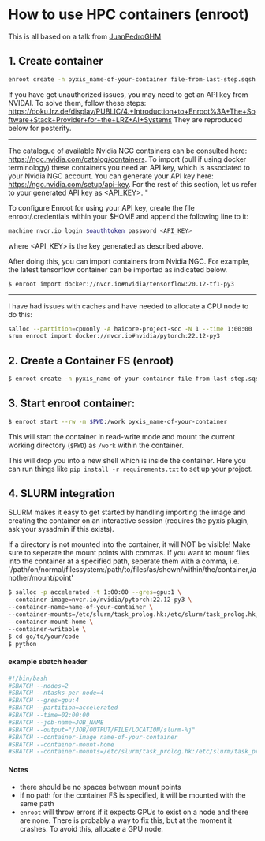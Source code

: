 # How to use HPC containers (enroot)

This is all based on a talk from [JuanPedroGHM](https://github.com/JuanPedroGHM)

## 1. Create container

```bash
enroot create -n pyxis_name-of-your-container file-from-last-step.sqsh
```

If you have get unauthorized issues, you may need to get an API key from NVIDAI. To solve them,
follow these steps: https://doku.lrz.de/display/PUBLIC/4.+Introduction+to+Enroot%3A+The+Software+Stack+Provider+for+the+LRZ+AI+Systems
They are reproduced below for posterity.

---

The catalogue of available Nvidia NGC containers can be consulted here: https://ngc.nvidia.com/catalog/containers. To import (pull if using docker terminology) these containers you need an API key, which is associated to your Nvidia NGC account. You can generate your API key here: https://ngc.nvidia.com/setup/api-key. For the rest of this section, let us refer to your generated API key as <API_KEY>. "

To configure Enroot for using your API key, create the file enroot/.credentials within your $HOME and append the following line to it:

```bash
machine nvcr.io login $oauthtoken password <API_KEY>
```
where <API_KEY> is the key generated as described above. 

After doing this, you can import containers from Nvidia NGC. For example, the latest tensorflow container can be imported as indicated below. 
```
$ enroot import docker://nvcr.io#nvidia/tensorflow:20.12-tf1-py3
```
---

I have had issues with caches and have needed to allocate a CPU node to do this:
```bash
salloc --partition=cpuonly -A haicore-project-scc -N 1 --time 1:00:00 
srun enroot import docker://nvcr.io#nvidia/pytorch:22.12-py3
```
	
## 2. Create a Container FS (enroot)

```bash
$ enroot create -n pyxis_name-of-your-container file-from-last-step.sqsh
```

## 3. Start enroot container:

```bash
$ enroot start --rw -m $PWD:/work pyxis_name-of-your-container
```
This will start the container in read-write mode and mount the current working directory (`$PWD`) as `/work` within the container.

This will drop you into a new shell which is inside the container. Here you can run things like `pip install -r requirements.txt` to set up your project.

## 4. SLURM integration

SLURM makes it easy to get started by handling importing the image and creating the container on an
interactive session (requires the pyxis plugin, ask your sysadmin if this exists).

If a directory is not mounted into the container, it will NOT be visible!
Make sure to seperate the mount points with commas. If you want to mount files into the container at a specified path, seperate them with a comma, i.e.
`/path/on/normal/filessystem:/path/to/files/as/shown/within/the/container,/another/mount/point'

```bash
$ salloc -p accelerated -t 1:00:00 --gres=gpu:1 \
--container-image=nvcr.io/nvidia/pytorch:22.12-py3 \
--container-name=name-of-your-container \
--container-mounts=/etc/slurm/task_prolog.hk:/etc/slurm/task_prolog.hk,/scratch:/scratch \
--container-mount-home \
--container-writable \
$ cd go/to/your/code
$ python
```

#### example sbatch header

```bash
#!/bin/bash
#SBATCH --nodes=2
#SBATCH --ntasks-per-node=4
#SBATCH --gres=gpu:4
#SBATCH --partition=accelerated
#SBATCH --time=02:00:00
#SBATCH --job-name=JOB_NAME
#SBATCH --output="/JOB/OUTPUT/FILE/LOCATION/slurm-%j"
#SBATCH --container-image name-of-your-container
#SBATCH --container-mount-home
#SBATCH --container-mounts=/etc/slurm/task_prolog.hk:/etc/slurm/task_prolog.hk,/scratch:/scratch,/YOUR/MOUNT/POINTS
```

#### Notes
- there should be no spaces between mount points
- if no path for the container FS is specified, it will be mounted with the same path
- `enroot` will throw errors if it expects GPUs to exist on a node and there are none. There is probably a way to fix this, but at the moment it crashes. To avoid this, allocate a GPU node.


